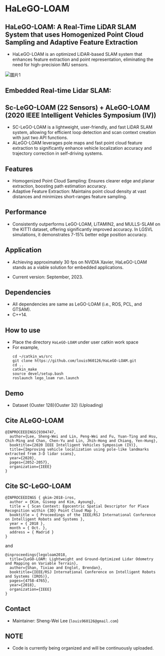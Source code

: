 # HaLeGO-LOAM

## HaLeGO-LOAM: A Real-Time LiDAR SLAM System that uses Homogenized Point Cloud Sampling and Adaptive Feature Extraction
- HaLeGO-LOAM is an optimized LiDAR-based SLAM system that enhances feature extraction and point representation, eliminating the need for high-precision IMU sensors.

![圖片1](https://github.com/louis960126/HaLeGO-LOAM/assets/43161306/aac7825a-cc15-4d2a-90bf-9dfa1fb60a3c)

## Embedded Real-time Lidar SLAM: 
## Sc-LeGO-LOAM (22 Sensors) + ALeGO-LOAM (2020 IEEE Intelligent Vehicles Symposium (IV))
- SC-LeGO-LOAM is a lightweight, user-friendly, and fast LiDAR SLAM system, allowing for efficient loop detection and scan context creation with just two API functions.
- ALeGO-LOAM leverages pole maps and fast point cloud feature extraction to significantly enhance vehicle localization accuracy and trajectory correction in self-driving systems.


## Features
- Homogenized Point Cloud Sampling: Ensures clearer edge and planar extraction, boosting path estimation accuracy.
- Adaptive Feature Extraction: Maintains point cloud density at vast distances and minimizes short-ranges feature sampling.

  
## Performance
- Consistently outperforms LeGO-LOAM, LiTAMIN2, and MULLS-SLAM on the KITTI dataset, offering significantly improved accuracy. In LGSVL simulations, it demonstrates 7-15% better edge position accuracy. 


## Application
- Achieving approximately 30 fps on NVIDIA Xavier, HaLeGO-LOAM stands as a viable solution for embedded applications.








- Current version: September, 2023.  






## Dependencies
- All dependencies are same as LeGO-LOAM (i.e., ROS, PCL, and GTSAM).
- C++14.


## How to use 
- Place the directory `HaLeGO-LOAM` under user catkin work space 
- For example, 
    ```
    cd ~/catkin_ws/src
    git clone https://github.com/louis960126/HaLeGO-LOAM.git
    cd ..
    catkin_make
    source devel/setup.bash
    roslaunch lego_loam run.launch
    ```

    
## Demo
- Dataset (Ouster 128)(Ouster 32) (Uploading)


## Cite ALeGO-LOAM
```
@INPROCEEDINGS{9304747,
  author={Lee, Sheng-Wei and Lin, Peng-Wei and Fu, Yuan-Ting and Hsu, Chih-Ming and Chan, Chen-Yu and Lin, Jhih-Hong and Chiang, Yen-Hung},
  booktitle={2020 IEEE Intelligent Vehicles Symposium (IV)}, 
  title={Improving vehicle localization using pole-like landmarks extracted from 3-D lidar scans}, 
  year={2020},
  pages={2052-2057},
  organization={IEEE}
}
```
## Cite SC-LeGO-LOAM
```
@INPROCEEDINGS { gkim-2018-iros,
  author = {Kim, Giseop and Kim, Ayoung},
  title = { Scan Context: Egocentric Spatial Descriptor for Place Recognition within {3D} Point Cloud Map },
  booktitle = { Proceedings of the IEEE/RSJ International Conference on Intelligent Robots and Systems },
  year = { 2018 },
  month = { Oct. },
  address = { Madrid }
}
```
and 
```
@inproceedings{legoloam2018,
  title={LeGO-LOAM: Lightweight and Ground-Optimized Lidar Odometry and Mapping on Variable Terrain},
  author={Shan, Tixiao and Englot, Brendan},
  booktitle={IEEE/RSJ International Conference on Intelligent Robots and Systems (IROS)},
  pages={4758-4765},
  year={2018},
  organization={IEEE}
}
```
## Contact 
- Maintainer: Sheng-Wei Lee (`louis960126@gmail.com`)

## NOTE
- Code is currently being organized and will be continuously uploaded.
